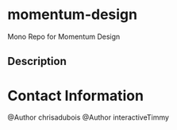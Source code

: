 # momentum-design
Mono Repo for Momentum Design

## Description

# Contact Information
@Author chrisadubois
@Author interactiveTimmy